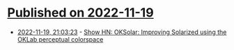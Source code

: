 # [Published on 2022-11-19](index.md)

* [2022-11-19, 21:03:23](https://news.ycombinator.com/item?id=33674649) - [Show HN: OKSolar: Improving Solarized using the OKLab perceptual colorspace](https://meat.io/oksolar)
